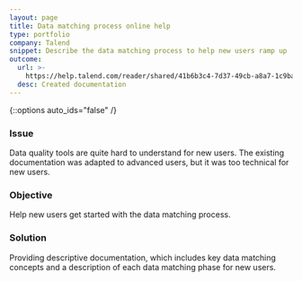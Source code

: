 ```yaml
---
layout: page
title: Data matching process online help
type: portfolio
company: Talend
snippet: Describe the data matching process to help new users ramp up
outcome:
  url: >-
    https://help.talend.com/reader/shared/41b6b3c4-7d37-49cb-a8a7-1c9ba32504dd/root
  desc: Created documentation
---
```

{::options auto_ids="false" /}

### Issue

Data quality tools are quite hard to understand for new users. The existing documentation was adapted to advanced users, but it was too technical for new users.

### Objective

Help new users get started with the data matching process.

### Solution

Providing descriptive documentation, which includes key data matching concepts and a description of each data matching phase for new users.
